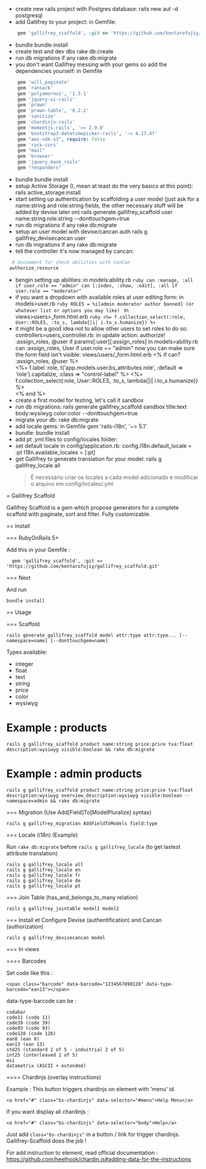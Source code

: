 + create new rails project with Postgres database:
    rails new aut -d postgresql
+ add Gallifrey to your project:
    in Gemfile:
```ruby
    gem 'gallifrey_scaffold', :git => 'https://github.com/kentarofujiy/gallifrey_scaffold.git'
```    
+ bundle
    bundle install
+ create test and dev dbs
    rake db:create
+ run db migrations if any
    rake db:migrate
+ you don't want Gallifrey messing with your gems so add the dependencies yourself:
    in Gemfile
```ruby
    gem 'will_paginate'
    gem 'ransack'
    gem 'polyamorous', '1.3.1'
    gem 'jquery-ui-rails'
    gem 'prawn'
    gem 'prawn-table', '0.2.2'
    gem 'sanitize'
    gem 'chardinjs-rails'
    gem 'momentjs-rails', '>= 2.9.0'
    gem 'bootstrap3-datetimepicker-rails', '~> 4.17.47'
    gem "aws-sdk-s3", require: false
    gem 'rack-cors'
    gem "mail"
    gem 'browser'
    gem 'jquery_mask_rails'
    gem "responders"
```
+ bundle
    bundle install
+ setup Active Storage (I, mean at least do the very basics at this point):
    rails active_storage:install
+ start setting up authentication by scaffolding a user model (just ask for a name:string and role:string fields, the other necessary stuff will be added by devise later on)
    rails generate gallifrey_scaffold user name:string role:string --donttouchgem=true
+ run db migrations if any
    rake db:migrate
+ setup an user model with devise/cancan auth
    rails g gallifrey_devisecancan user
+ run db migrations if any
    rake db:migrate
+ tell the controller it's now managed by cancan:
 ```ruby
   # Uncomment for check abilities with CanCan
  authorize_resource
 ```
+ bengin setting up abilities:
    in models:ability.rb
        ```ruby
        can :manage, :all if user.role == "admin"
        can [:index, :show, :edit], :all if user.role == "moderator"
        ```
+ if you want a dropdown with available roles at user editing form:
    in models>user.rb
          ```ruby
          ROLES = %i[admin moderator author banned] (or whatever list or options you may like)
          ```
    in views>users>_form.html.erb
          ```ruby
          <%= f.collection_select(:role, User::ROLES, :to_s, lambda{|i| i.to_s.humanize}) %>
          ```
+ it might be a good idea not to allow other users to set roles to do so:
    controllers>users_controller.rb:
        in update action:
             authorize! :assign_roles, @user if params[:user][:assign_roles]
    in models>ability.rb
          can :assign_roles, User if user.role == "admin"
    now you can make sure the form field isn't visible:
        views/users/_form.html.erb
            <% if can? :assign_roles, @user %>
                <div class="form-group">
                    <%= f.label :role, t('app.models.user.bs_attributes.role', :default => 'role').capitalize, :class => "control-label" %>
                    <%= f.collection_select(:role, User::ROLES, :to_s, lambda{|i| i.to_s.humanize}) %>
                </div>
            <% end %>
+ create a first model for testing, let's call it sandbox
+ run db migrations:
    rails generate gallifrey_scaffold sandbox title:text body:wysiwyg  color:color --donttouchgem=true
+ migrate your db:
    rake db:migrate
+ add locale gems:
    in Gemfile
    gem 'rails-i18n', '~> 5.1'
+ bundle:
    bundle install
+ add pt .yml files to config/locales folder:
+ set default locale in config/application.rb:
    config.i18n.default_locale = :pt
    I18n.available_locales = [:pt]
+ get Gallifrey to generate translation for your model:
    rails g gallifrey_locale all
    > É necessário criar os locales a cada model adicionado e modificar o arquivo em config/locales/<projeto>.yml




= Gallifrey Scaffold

Gallifrey Scaffold is a gem which propose generators for a complete scaffold with paginate, sort and filter.
Fully customizable.


== Install


=== RubyOnRails 5+

Add this in your Gemfile :

      gem 'gallifrey_scaffold', :git => 'https://github.com/kentarofujiy/gallifrey_scaffold.git'

=== Next

And run

    bundle install

== Usage

=== Scaffold

    rails generate gallifrey_scaffold model attr:type attr:type... [--namespace=name] [--donttouchgem=name]

Types available:
* integer
* float
* text
* string
* price
* color
* wysiwyg

# Example : products

    rails g gallifrey_scaffold product name:string price:price tva:float description:wysiwyg visible:boolean && rake db:migrate

# Example : admin products

    rails g gallifrey_scaffold product name:string price:price tva:float description:wysiwyg overview_description:wysiwyg visible:boolean --namespace=admin && rake db:migrate

=== Migration (Use Add[Field]To[ModelPluralize] syntax)

    rails g gallifrey_migration AddFieldToModels field:type

=== Locale (i18n) (Example)

Run `rake db:migrate` before `rails g gallifrey_locale` (to get lastest attribute translation)

    rails g gallifrey_locale all
    rails g gallifrey_locale en
    rails g gallifrey_locale fr
    rails g gallifrey_locale de
    rails g gallifrey_locale pt

=== Join Table (has_and_belongs_to_many relation)

    rails g gallifrey_jointable model1 model2

=== Install et Configure Devise (authentification) and Cancan (authorization)

    rails g gallifrey_devisecancan model

=== In views

==== Barcodes

Set code like this :

    <span class="barcode" data-barcode="1234567890128" data-type-barcode="ean13"></span>

data-type-barcode can be :

    codabar
    code11 (code 11)
    code39 (code 39)
    code93 (code 93)
    code128 (code 128)
    ean8 (ean 8)
    ean13 (ean 13)
    std25 (standard 2 of 5 - industrial 2 of 5)
    int25 (interleaved 2 of 5)
    msi
    datamatrix (ASCII + extended)

==== Chardinjs (overlay instructions)

Example : This button triggers chardinjs on element with 'menu' id.

    <a href="#" class="bs-chardinjs" data-selector="#menu">Help Menu</a>

If you want display all chardinjs :

    <a href="#" class="bs-chardinjs" data-selector="body">Help</a>

Just add `class="bs-chardinjs"` in a button / link for trigger chardinjs. Gallifrey-Scaffold does the job !

For add instruction to element, read official documentation : https://github.com/heelhook/chardin.js#adding-data-for-the-instructions

